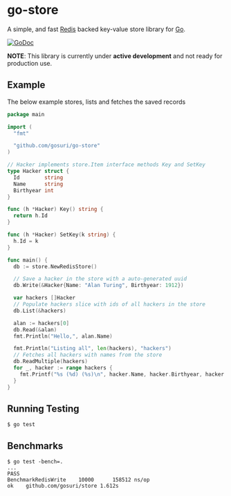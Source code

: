 go-store
========

A simple, and fast [Redis](http://redis.io) backed key-value store library for [Go](http://golang.org).

[![GoDoc](https://godoc.org/github.com/gosuri/go-store?status.svg)](https://godoc.org/github.com/gosuri/go-store)

**NOTE**: This library is currently under **active development** and not ready for production use.

Example
-------

The below example stores, lists and fetches the saved records

```go
package main

import (
  "fmt"

  "github.com/gosuri/go-store"
)

// Hacker implements store.Item interface methods Key and SetKey
type Hacker struct {
  Id        string
  Name      string
  Birthyear int
}

func (h *Hacker) Key() string {
  return h.Id
}

func (h *Hacker) SetKey(k string) {
  h.Id = k
}

func main() {
  db := store.NewRedisStore()

  // Save a hacker in the store with a auto-generated uuid
  db.Write(&Hacker{Name: "Alan Turing", Birthyear: 1912})

  var hackers []Hacker
  // Populate hackers slice with ids of all hackers in the store
  db.List(&hackers)

  alan := hackers[0]
  db.Read(&alan)
  fmt.Println("Hello,", alan.Name)

  fmt.Println("Listing all", len(hackers), "hackers")
  // Fetches all hackers with names from the store
  db.ReadMultiple(hackers)
  for _, hacker := range hackers {
    fmt.Printf("%s (%d) (%s)\n", hacker.Name, hacker.Birthyear, hacker.Id)
  }
}
```

Running Testing
----------------

```
$ go test
```

Benchmarks
----------

```
$ go test -bench=.
...
PASS
BenchmarkRedisWrite    10000      158512 ns/op
ok    github.com/gosuri/store 1.612s
```
